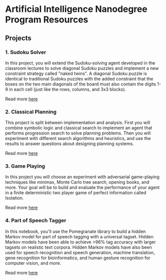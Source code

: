 # Artificial Intelligence Nanodegree Program Resources

## Projects

### 1. Sudoku Solver
In this project, you will extend the Sudoku-solving agent developed in the classroom lectures to solve diagonal Sudoku puzzles and implement a new constraint strategy called "naked twins". A diagonal Sudoku puzzle is identical to traditional Sudoku puzzles with the added constraint that the boxes on the two main diagonals of the board must also contain the digits 1-9 in each cell (just like the rows, columns, and 3x3 blocks).

Read more [here](/sudoku_solver)


### 2. Classical Planning
This project is split between implementation and analysis. First you will combine symbolic logic and classical search to implement an agent that performs progression search to solve planning problems. Then you will experiment with different search algorithms and heuristics, and use the results to answer questions about designing planning systems.

Read more [here](/classical_planning)


### 3. Game Playing
In this project you will choose an experiment with adversarial game-playing techniques like minimax, Monte Carlo tree search, opening books, and more. Your goal will be to build and evaluate the performance of your agent in a finite deterministic two player game of perfect information called Isolation.

Read more [here](/adversarial_search)


### 4. Part of Speech Tagger

In this notebook, you'll use the Pomegranate library to build a hidden Markov model for part of speech tagging with a universal tagset. Hidden Markov models have been able to achieve >96% tag accuracy with larger tagsets on realistic text corpora. Hidden Markov models have also been used for speech recognition and speech generation, machine translation, gene recognition for bioinformatics, and human gesture recognition for computer vision, and more.

Read more [here](/hmm-tagger)
